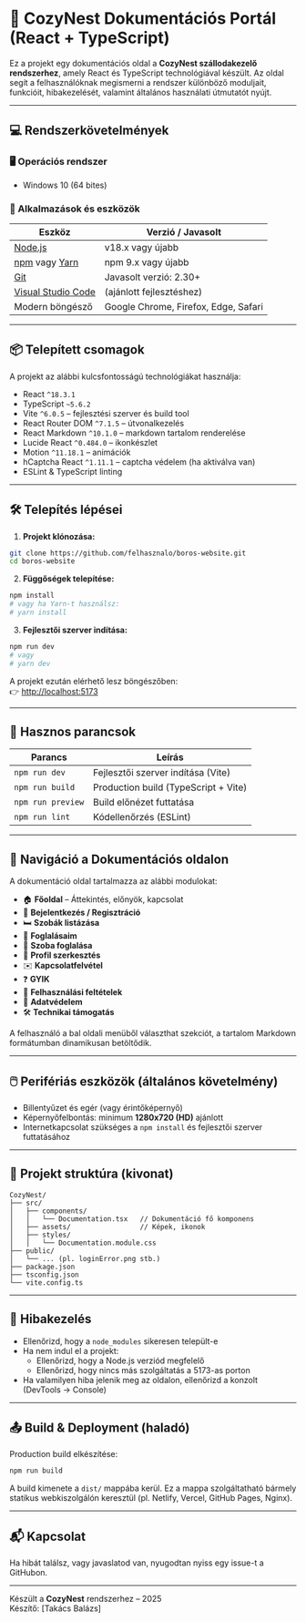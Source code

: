 
# 📘 CozyNest Dokumentációs Portál (React + TypeScript)

Ez a projekt egy dokumentációs oldal a **CozyNest szállodakezelő rendszerhez**, amely React és TypeScript technológiával készült. Az oldal segít a felhasználóknak megismerni a rendszer különböző moduljait, funkcióit, hibakezelését, valamint általános használati útmutatót nyújt.

---

## 💻 Rendszerkövetelmények

### 🖥️ Operációs rendszer
- Windows 10 (64 bites)

### 🧰 Alkalmazások és eszközök
| Eszköz | Verzió / Javasolt |
|-------|--------------------|
| [Node.js](https://nodejs.org/) | v18.x vagy újabb |
| [npm](https://www.npmjs.com/) vagy [Yarn](https://yarnpkg.com/) | npm 9.x vagy újabb |
| [Git](https://git-scm.com/) | Javasolt verzió: 2.30+ |
| [Visual Studio Code](https://code.visualstudio.com/) | (ajánlott fejlesztéshez) |
| Modern böngésző | Google Chrome, Firefox, Edge, Safari |

---

## 📦 Telepített csomagok

A projekt az alábbi kulcsfontosságú technológiákat használja:

- React `^18.3.1`
- TypeScript `~5.6.2`
- Vite `^6.0.5` – fejlesztési szerver és build tool
- React Router DOM `^7.1.5` – útvonalkezelés
- React Markdown `^10.1.0` – markdown tartalom renderelése
- Lucide React `^0.484.0` – ikonkészlet
- Motion `^11.18.1` – animációk
- hCaptcha React `^1.11.1` – captcha védelem (ha aktiválva van)
- ESLint & TypeScript linting

---

## 🛠️ Telepítés lépései

1. **Projekt klónozása:**

```bash
git clone https://github.com/felhasznalo/boros-website.git
cd boros-website
```

2. **Függőségek telepítése:**

```bash
npm install
# vagy ha Yarn-t használsz:
# yarn install
```

3. **Fejlesztői szerver indítása:**

```bash
npm run dev
# vagy
# yarn dev
```

A projekt ezután elérhető lesz böngészőben:  
👉 [http://localhost:5173](http://localhost:5173)

---

## 🧪 Hasznos parancsok

| Parancs | Leírás |
|--------|--------|
| `npm run dev` | Fejlesztői szerver indítása (Vite) |
| `npm run build` | Production build (TypeScript + Vite) |
| `npm run preview` | Build előnézet futtatása |
| `npm run lint` | Kódellenőrzés (ESLint) |

---

## 🧭 Navigáció a Dokumentációs oldalon

A dokumentáció oldal tartalmazza az alábbi modulokat:

- 🏠 **Főoldal** – Áttekintés, előnyök, kapcsolat
- 🔐 **Bejelentkezés / Regisztráció**
- 🛏️ **Szobák listázása**
- 📆 **Foglalásaim**
- 🛌 **Szoba foglalása**
- 👤 **Profil szerkesztés**
- ✉️ **Kapcsolatfelvétel**
- ❓ **GYIK**
- 📜 **Felhasználási feltételek**
- 🔐 **Adatvédelem**
- 🛠️ **Technikai támogatás**

A felhasználó a bal oldali menüből választhat szekciót, a tartalom Markdown formátumban dinamikusan betöltődik.

---

## 🖱️ Perifériás eszközök (általános követelmény)

- Billentyűzet és egér (vagy érintőképernyő)
- Képernyőfelbontás: minimum **1280x720 (HD)** ajánlott
- Internetkapcsolat szükséges a `npm install` és fejlesztői szerver futtatásához

---

## 📁 Projekt struktúra (kivonat)

```
CozyNest/
├── src/
│   ├── components/
│   │   └── Documentation.tsx   // Dokumentáció fő komponens
│   ├── assets/                 // Képek, ikonok
│   ├── styles/
│   │   └── Documentation.module.css
├── public/
│   └── ... (pl. loginError.png stb.)
├── package.json
├── tsconfig.json
└── vite.config.ts
```

---

## 🧯 Hibakezelés

- Ellenőrizd, hogy a `node_modules` sikeresen települt-e
- Ha nem indul el a projekt:
  - Ellenőrizd, hogy a Node.js verziód megfelelő
  - Ellenőrizd, hogy nincs más szolgáltatás a 5173-as porton
- Ha valamilyen hiba jelenik meg az oldalon, ellenőrizd a konzolt (DevTools → Console)

---

## 📤 Build & Deployment (haladó)

Production build elkészítése:

```bash
npm run build
```

A build kimenete a `dist/` mappába kerül. Ez a mappa szolgáltatható bármely statikus webkiszolgálón keresztül (pl. Netlify, Vercel, GitHub Pages, Nginx).

---

## 📬 Kapcsolat

Ha hibát találsz, vagy javaslatod van, nyugodtan nyiss egy issue-t a GitHubon.

---

Készült a **CozyNest** rendszerhez – 2025  
Készítő: [Takács Balázs]
